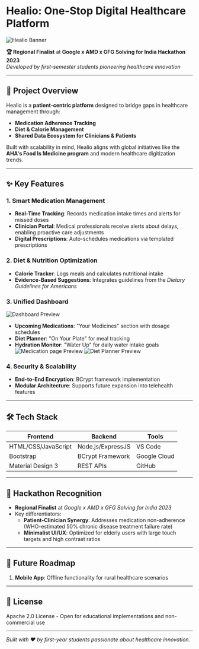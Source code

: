 # Healio: One-Stop Digital Healthcare Platform 

![Healio Banner](https://user-images.githubusercontent.com/123866925/232319955-86432883-e62d-478a-aaf3-f7e10196b842.png)

**🏆 Regional Finalist** at **Google x AMD x GFG Solving for India Hackathon 2023**  
*Developed by first-semester students pioneering healthcare innovation*

---

## 📌 Project Overview
Healio is a **patient-centric platform** designed to bridge gaps in healthcare management through:
- **Medication Adherence Tracking**  
- **Diet & Calorie Management**  
- **Shared Data Ecosystem for Clinicians & Patients**  

Built with scalability in mind, Healio aligns with global initiatives like the **AHA's Food Is Medicine program** and modern healthcare digitization trends.

---

## ✨ Key Features

### 1. **Smart Medication Management**
- **Real-Time Tracking**: Records medication intake times and alerts for missed doses
- **Clinician Portal**: Medical professionals receive alerts about delays, enabling proactive care adjustments
- **Digital Prescriptions**: Auto-schedules medications via templated prescriptions

### 2. **Diet & Nutrition Optimization**
- **Calorie Tracker**: Logs meals and calculates nutritional intake
- **Evidence-Based Suggestions**: Integrates guidelines from the *Dietary Guidelines for Americans*

### 3. **Unified Dashboard**
![Dashboard Preview](https://user-images.githubusercontent.com/123866925/232307827-fc00d7cd-baeb-4b03-8f22-9a622b685dd5.png)
- **Upcoming Medications**: "Your Medicines" section with dosage schedules
- **Diet Planner**: "On Your Plate" for meal tracking
- **Hydration Monitor**: "Water Up" for daily water intake goals
![Medication page Preview](https://user-images.githubusercontent.com/123866925/232307899-bdd0ed51-2962-4544-bfc4-88bc3e754e93.png)
![Diet Planner Preview](https://user-images.githubusercontent.com/123866925/232308137-1e236cff-0e18-41fa-8753-2c391bf58ed8.png)

### 4. **Security & Scalability**
- **End-to-End Encryption**: BCrypt framework implementation
- **Modular Architecture**: Supports future expansion into telehealth features

---

## 🛠️ Tech Stack

| **Frontend**       | **Backend**       | **Tools**          |
|---------------------|-------------------|--------------------|
| HTML/CSS/JavaScript | Node.js/ExpressJS | VS Code            |
| Bootstrap           | BCrypt Framework  | Google Cloud       |
| Material Design 3   | REST APIs         | GitHub             |

---

## 🚀 Hackathon Recognition
- **Regional Finalist** at *Google x AMD x GFG Solving for India 2023*
- Key differentiators:
  - **Patient-Clinician Synergy**: Addresses medication non-adherence (WHO-estimated 50% chronic disease treatment failure rate)
  - **Minimalist UI/UX**: Optimized for elderly users with large touch targets and high contrast ratios

---

## 🌟 Future Roadmap
1. **Mobile App**: Offline functionality for rural healthcare scenarios

---

## 📄 License
Apache 2.0 License - Open for educational implementations and non-commercial use

---

_Built with ❤️ by first-year students passionate about healthcare innovation._
